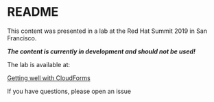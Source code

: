 # README

This content was presented in a lab at the Red Hat Summit 2019 in San Francisco.

***The content is currently in development and should not be used!***

The lab is available at:

[Getting well with CloudForms](./getting-well-with-cloudforms/index.md)

If you have questions, please open an issue
